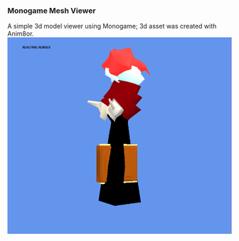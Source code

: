 ### Monogame Mesh Viewer
A simple 3d model viewer using Monogame; 3d asset was created with Anim8or. 
![black mage](./monogame_3d_viewer.png "Black Mage")

